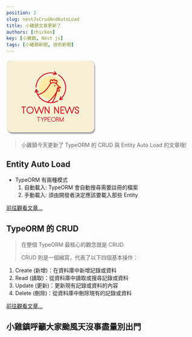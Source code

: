 ```yaml
---
position: 2
slug: nestJsCrudAndAutoLoad
title: 小雞鎮文章更新了
authors: [chicken]
key: [小雞鎮, Nest js]
tags: [小雞鎮新聞, 技術新聞]
---
```


![封面](./news.png)

> 小雞鎮今天更新了 TypeORM 的 CRUD 與 Entity Auto Load 的文章哦!

<!-- truncate -->

## Entity Auto Load

- TypeORM 有兩種模式
  1. 自動載入: TypeORM 會自動搜尋需要註冊的檔案
  2. 手動載入: 須由開發者決定應該要載入那些 Entity

[前往觀看文章...](https://town.lychicken.com/docs/typeORM/entityAutoload)

## TypeORM 的 CRUD

> 在整個 TypeORM 最核心的觀念就是 CRUD
>
> CRUD 則是一個縮寫，代表了以下四個基本操作：

1. Create (新增)：在資料庫中新增記錄或資料
2. Read (讀取)：從資料庫中讀取或搜尋記錄或資料
3. Update (更新)：更新現有記錄或資料的內容
4. Delete (刪除)：從資料庫中刪除現有的記錄或資料

[前往觀看文章...](https://town.lychicken.com/docs/typeORM/aboutCrud)

## 小雞鎮呼籲大家颱風天沒事盡量別出門
